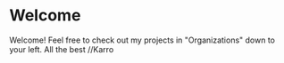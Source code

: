 # Welcome
Welcome! Feel free to check out my projects in "Organizations" down to your left. All the best //Karro
